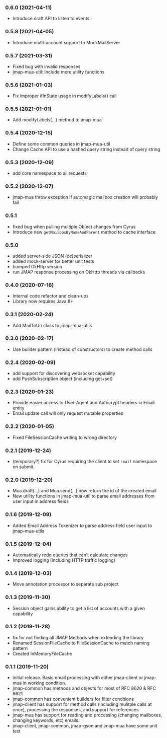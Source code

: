 ### 0.6.0 (2021-04-11)

* Introduce draft API to listen to events


### 0.5.8 (2021-04-05)

* Introduce multi-account support to MockMailServer


### 0.5.7 (2021-03-31)

* Fixed bug with invalid responses
* jmap-mua-util: Include more utility functions

### 0.5.6 (2021-01-03)

* Fix improper ifInState usage in modifyLabels() call

### 0.5.5 (2021-01-01)

* Add modifyLabels(…) method to jmap-mua

### 0.5.4 (2020-12-15)

* Define some common queries in jmap-mua-util
* Change Cache API to use a hashed query string instead of query string

### 0.5.3 (2020-12-09)

* add core namespace to all requests

### 0.5.2 (2020-12-07)

* jmap-mua throw exception if automagic mailbox creation will probably fail

### 0.5.1

* fixed bug when pulling multiple Object changes from Cyrus
* Introduce new `getMailboxByNameAndParent` method to cache interface

### 0.5.0

* added server-side JSON (de)serializer
* added mock-server for better unit tests
* bumped OkHttp version
* run JMAP response processing on OkHttp threads via callbacks 

### 0.4.0 (2020-07-16)

* Internal code refactor and clean-ups
* Library now requires Java 8+

### 0.3.1 (2020-02-24)

* Add MailToUri class to jmap-mua-utils

### 0.3.0 (2020-02-17)

* Use builder pattern (instead of constructors) to create method calls

### 0.2.4 (2020-02-09)

* add support for discovering websocket capability
* add PushSubscription object (including get+set)

### 0.2.3 (2020-01-23)

* Provide easier access to User-Agent and Autocrypt headers in Email entity
* Email update call will only request mutable properties

### 0.2.2 (2020-01-05)

* Fixed FileSessionCache writing to wrong directory  

### 0.2.1 (2019-12-24)

* (temporary?) fix for Cyrus requiring the client to set `:mail` namespace on submit.

### 0.2.0 (2019-12-20)

* Mua.draft(…) and Mua.send(…) now return the id of the created email
* New utility functions in jmap-mua-util to parse email addresses from user input in address fields

### 0.1.6 (2019-12-09)

* Added Email Address Tokenizer to parse address field user input to jmap-mua-utils

### 0.1.5 (2019-12-04)

* Automatically redo queries that can’t calculate changes
* Improved logging (Including HTTP traffic logging)

### 0.1.4 (2019-12-03)

* Move annotation processor to separate sub project

### 0.1.3 (2019-11-30)

* Session object gains ability to get a list of accounts with a given capability

### 0.1.2 (2019-11-28)

* fix for not finding all JMAP Methods when extending the library
* Renamed SessionFileCache to FileSessionCache to match naming pattern
* Created InMemoryFileCache

### 0.1.1 (2019-11-20)

* initial release. Basic email processing with either jmap-client or jmap-mua
  in working condition.
* jmap-common has methods and objects for most of RFC 8620 & RFC 8621
* jmap-common has convenient builders for filter conditions
* jmap-client has support for method calls (including mulitple calls at once),
  processing the responses, and support for references
* jmap-mua has support for reading and processing (changing mailboxes, changing
  keywords, etc) emails.
* jmap-client, jmap-common, jmap-gson and jmap-mua have some unit test
